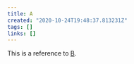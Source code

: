 ```yaml
---
title: A
created: "2020-10-24T19:48:37.813231Z"
tags: []
links: []
---
```

This is a reference to [B](20201024-b.md).
